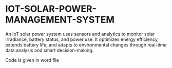 # IOT-SOLAR-POWER-MANAGEMENT-SYSTEM
An IoT solar power system uses sensors and analytics to monitor solar irradiance, battery status, and power use. It optimizes energy efficiency, extends battery life, and adapts to environmental changes through real-time data analysis and smart decision-making.

Code is given in word file
